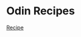 <html>
  <body> 
<h1>Odin Recipes </h1>
<a href ="https://github.com/Mortal5631/recipes.git"> Recipe</a>
<img scr="C:\Users\user\Desktop\Project\images.jpeg">
  </body>
  </html>
